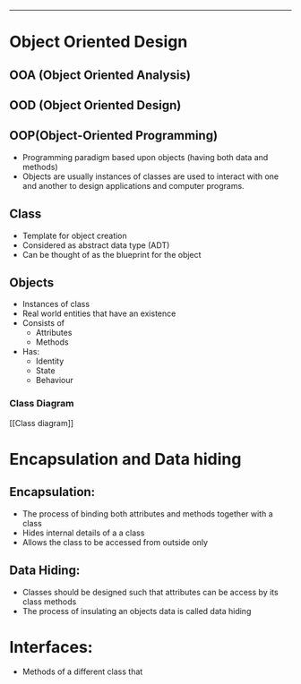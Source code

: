  ___
# Object Oriented Design

## OOA (Object Oriented Analysis)



## OOD (Object Oriented Design)




## OOP(Object-Oriented Programming)
- Programming paradigm based upon objects (having both data and methods) 
- Objects are usually instances of classes are used to interact with one and another to design applications and computer programs.

## Class
- Template for object creation
- Considered as abstract data type (ADT)
- Can be thought of as the blueprint for the object

## Objects
- Instances of class
- Real world entities that have an existence
- Consists of 
	- Attributes
	- Methods
- Has:
	- Identity
	- State
	- Behaviour


### Class Diagram
[[Class diagram]]

# Encapsulation and Data hiding

## Encapsulation:
- The process of binding both attributes and methods together with a class
- Hides internal details of a a class
- Allows the class to be accessed from outside only

## Data Hiding:
- Classes should be designed such that attributes can be access by its class methods 
- The process of insulating an objects data is called data hiding

# Interfaces:
- Methods of a different class that
